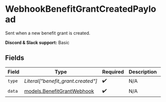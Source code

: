 # WebhookBenefitGrantCreatedPayload

Sent when a new benefit grant is created.

**Discord & Slack support:** Basic


## Fields

| Field                                                          | Type                                                           | Required                                                       | Description                                                    | Example                                                        |
| -------------------------------------------------------------- | -------------------------------------------------------------- | -------------------------------------------------------------- | -------------------------------------------------------------- | -------------------------------------------------------------- |
| `type`                                                         | *Literal["benefit_grant.created"]*                             | :heavy_check_mark:                                             | N/A                                                            | benefit_grant.created                                          |
| `data`                                                         | [models.BenefitGrantWebhook](../models/benefitgrantwebhook.md) | :heavy_check_mark:                                             | N/A                                                            |                                                                |